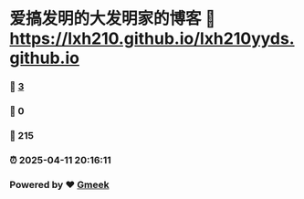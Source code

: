 # 爱搞发明的大发明家的博客 :link: https://lxh210.github.io/lxh210yyds.github.io 
### :page_facing_up: [3](https://lxh210.github.io/lxh210yyds.github.io/tag.html) 
### :speech_balloon: 0 
### :hibiscus: 215 
### :alarm_clock: 2025-04-11 20:16:11 
### Powered by :heart: [Gmeek](https://github.com/Meekdai/Gmeek)
